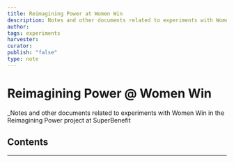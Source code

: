 ```yaml
---
title: Reimagining Power at Women Win
description: Notes and other documents related to experiments with Women Win in the Reimagining Power project at SuperBenefit
author: 
tags: experiments
harvester: 
curator: 
publish: "false"
type: note
---
```

# Reimagining Power @ Women Win

_Notes and other documents related to experiments with Women Win in the Reimagining Power project at SuperBenefit

## Contents



---

